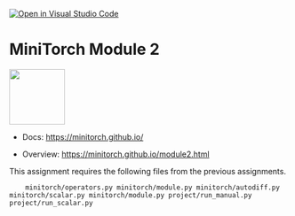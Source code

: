 [![Open in Visual Studio Code](https://classroom.github.com/assets/open-in-vscode-718a45dd9cf7e7f842a935f5ebbe5719a5e09af4491e668f4dbf3b35d5cca122.svg)](https://classroom.github.com/online_ide?assignment_repo_id=13787324&assignment_repo_type=AssignmentRepo)
# MiniTorch Module 2

<img src="https://minitorch.github.io/_images/match.png" width="100px">


* Docs: https://minitorch.github.io/

* Overview: https://minitorch.github.io/module2.html

This assignment requires the following files from the previous assignments.

        minitorch/operators.py minitorch/module.py minitorch/autodiff.py minitorch/scalar.py minitorch/module.py project/run_manual.py project/run_scalar.py